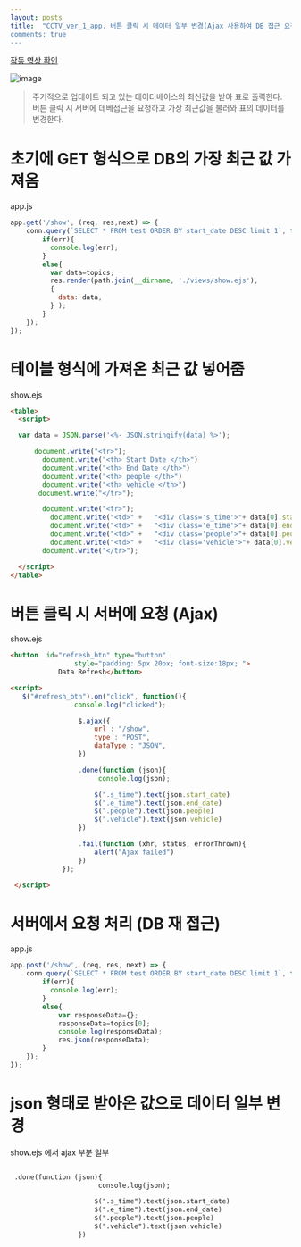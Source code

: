 ```yaml
---
layout: posts
title:  "CCTV_ver_1_app. 버튼 클릭 시 데이터 일부 변경(Ajax 사용하여 DB 접근 요청
comments: true
---
```



[작동 영상 확인](https://www.youtube.com/watch?v=P29KqUuVSZo)

![image](https://user-images.githubusercontent.com/61939286/124620913-ce352100-deb4-11eb-945c-7898445bf864.png)

> 주기적으로 업데이트 되고 있는 데이터베이스의 최신값을 받아 표로 출력한다.  
버튼 클릭 시 서버에 데베접근을 요청하고 가장 최근값을 불러와 표의 데이터를 변경한다.  
  
  
# 초기에 GET 형식으로 DB의 가장 최근 값 가져옴
app.js
```js
app.get('/show', (req, res,next) => {
    conn.query(`SELECT * FROM test ORDER BY start_date DESC limit 1`, function(err,topics){
        if(err){
          console.log(err);
        }
        else{
          var data=topics;
          res.render(path.join(__dirname, './views/show.ejs'),
          {
            data: data,
          } );
        }
    });
});
```


# 테이블 형식에 가져온 최근 값 넣어줌
show.ejs
```html
<table>
  <script>

  var data = JSON.parse('<%- JSON.stringify(data) %>');

      document.write("<tr>");
        document.write("<th> Start Date </th>")
        document.write("<th> End Date </th>")
        document.write("<th> people </th>")
        document.write("<th> vehicle </th>")
       document.write("</tr>");

        document.write("<tr>");
          document.write("<td>" +	"<div class='s_time'>"+ data[0].start_date+"</div>" + "</td>");
          document.write("<td>" +	"<div class='e_time'>"+ data[0].end_date+"</div>" + "</td>");
          document.write("<td>" +	"<div class='people'>"+ data[0].people+"</div>" + "</td>");
          document.write("<td>" +	"<div class='vehicle'>"+ data[0].vehicle + "</div>" + "</td>");
        document.write("</tr>");

  </script>
</table>
 ```

# 버튼 클릭 시 서버에 요청 (Ajax)
show.ejs
```html
<button  id="refresh_btn" type="button"
				style="padding: 5px 20px; font-size:18px; ">
			Data Refresh</button>
```

```html
<script>
   $("#refresh_btn").on("click", function(){
                console.log("clicked");

                 $.ajax({
                     url : "/show",
                     type : "POST",
                     dataType : "JSON",
                 })

                 .done(function (json){
                      console.log(json);

                     $(".s_time").text(json.start_date)
                     $(".e_time").text(json.end_date)
                     $(".people").text(json.people)
                     $(".vehicle").text(json.vehicle)
                 })

                 .fail(function (xhr, status, errorThrown){
                     alert("Ajax failed")
                 })
             });

 </script>
```

# 서버에서 요청 처리 (DB 재 접근)
app.js
```js
app.post('/show', (req, res, next) => {
    conn.query(`SELECT * FROM test ORDER BY start_date DESC limit 1`, function(err,topics){
        if(err){
          console.log(err);
        }
        else{
            var responseData={};
            responseData=topics[0];
            console.log(responseData);
            res.json(responseData);
        }
    });
});

```

# json 형태로 받아온 값으로 데이터 일부 변경
show.ejs 에서 ajax 부분 일부
```html

 .done(function (json){
                      console.log(json);

                     $(".s_time").text(json.start_date)
                     $(".e_time").text(json.end_date)
                     $(".people").text(json.people)
                     $(".vehicle").text(json.vehicle)
                 })
```











